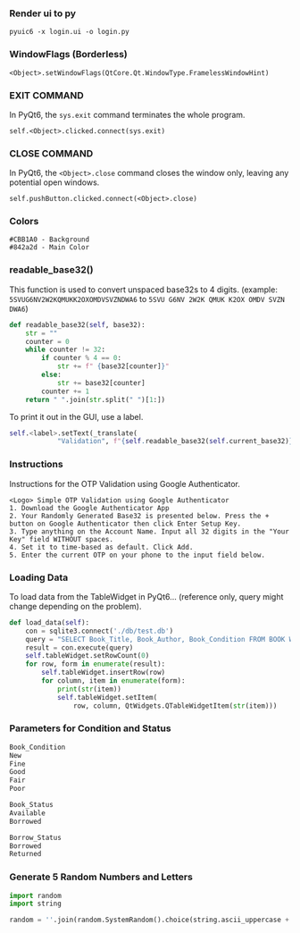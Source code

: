 ### Render ui to py
```
pyuic6 -x login.ui -o login.py
```
### WindowFlags (Borderless)
```
<Object>.setWindowFlags(QtCore.Qt.WindowType.FramelessWindowHint)
```
### EXIT COMMAND
In PyQt6, the `sys.exit` command terminates the whole program.
```
self.<Object>.clicked.connect(sys.exit)
```
### CLOSE COMMAND
In PyQt6, the `<Object>.close` command closes the window only, leaving any potential open windows.
```
self.pushButton.clicked.connect(<Object>.close)
```
### Colors
```
#CBB1A0 - Background
#842a2d - Main Color
```
### readable_base32()
This function is used to convert unspaced base32s to 4 digits. (example: `5SVUG6NV2W2KQMUKK2OXOMDVSVZNDWA6` to `5SVU G6NV 2W2K QMUK K2OX OMDV SVZN DWA6`)
```python
def readable_base32(self, base32):
    str = ""
    counter = 0
    while counter != 32:
        if counter % 4 == 0:
            str += f" {base32[counter]}"
        else:
            str += base32[counter]
        counter += 1
    return " ".join(str.split(" ")[1:])
```
To print it out in the GUI, use a label.
```py
self.<label>.setText(_translate(
            "Validation", f"{self.readable_base32(self.current_base32)}"))
```
### Instructions
Instructions for the OTP Validation using Google Authenticator.
```
<Logo> Simple OTP Validation using Google Authenticator
1. Download the Google Authenticator App
2. Your Randomly Generated Base32 is presented below. Press the + button on Google Authenticator then click Enter Setup Key.
3. Type anything on the Account Name. Input all 32 digits in the "Your Key" field WITHOUT spaces. 
4. Set it to time-based as default. Click Add.
5. Enter the current OTP on your phone to the input field below.
```
### Loading Data
To load data from the TableWidget in PyQt6... (reference only, query might change depending on the problem).
```py
def load_data(self):
    con = sqlite3.connect('./db/test.db')
    query = "SELECT Book_Title, Book_Author, Book_Condition FROM BOOK WHERE Book_Status = \"Available\";"
    result = con.execute(query)
    self.tableWidget.setRowCount(0)
    for row, form in enumerate(result):
        self.tableWidget.insertRow(row)
        for column, item in enumerate(form):
            print(str(item))
            self.tableWidget.setItem(
                row, column, QtWidgets.QTableWidgetItem(str(item)))
```
### Parameters for Condition and Status
```md
Book_Condition
New
Fine
Good
Fair
Poor

Book_Status
Available
Borrowed

Borrow_Status
Borrowed
Returned
```
### Generate 5 Random Numbers and Letters
```py
import random
import string

random = ''.join(random.SystemRandom().choice(string.ascii_uppercase + string.digits) for _ in range(5))
```